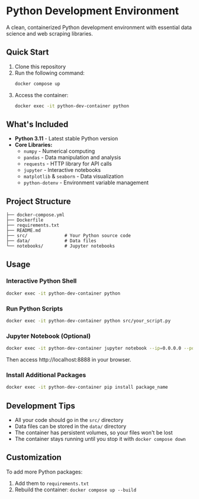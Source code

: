# Python Development Environment

A clean, containerized Python development environment with essential data science and web scraping libraries.

## Quick Start

1. Clone this repository
2. Run the following command:
   ```bash
   docker compose up
   ```
3. Access the container:
   ```bash
   docker exec -it python-dev-container python
   ```

## What's Included

- **Python 3.11** - Latest stable Python version
- **Core Libraries:**
  - `numpy` - Numerical computing
  - `pandas` - Data manipulation and analysis
  - `requests` - HTTP library for API calls
  - `jupyter` - Interactive notebooks
  - `matplotlib` & `seaborn` - Data visualization
  - `python-dotenv` - Environment variable management

## Project Structure

```
├── docker-compose.yml
├── Dockerfile
├── requirements.txt
├── README.md
├── src/              # Your Python source code
├── data/             # Data files
└── notebooks/        # Jupyter notebooks
```

## Usage

### Interactive Python Shell
```bash
docker exec -it python-dev-container python
```

### Run Python Scripts
```bash
docker exec -it python-dev-container python src/your_script.py
```

### Jupyter Notebook (Optional)
```bash
docker exec -it python-dev-container jupyter notebook --ip=0.0.0.0 --port=8888 --no-browser --allow-root
```
Then access http://localhost:8888 in your browser.

### Install Additional Packages
```bash
docker exec -it python-dev-container pip install package_name
```

## Development Tips

- All your code should go in the `src/` directory
- Data files can be stored in the `data/` directory
- The container has persistent volumes, so your files won't be lost
- The container stays running until you stop it with `docker compose down`

## Customization

To add more Python packages:
1. Add them to `requirements.txt`
2. Rebuild the container: `docker compose up --build`